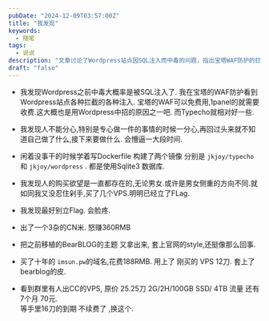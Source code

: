 ```yaml
---
pubDate: "2024-12-09T03:57:00Z"
title: "我发现"
keywords:
  - 随笔
tags:
  - 说说
description: "文章讨论了Wordpress站点因SQL注入而中毒的问题，指出宝塔WAF防护的拦截记录。同时，作者提到分心会影响工作效率，并分享了通过Dockerfile构建Typecho和Wordpress镜像的经验，均使用Sqlite3数据库。"
draft: "false"
---
```


- 我发现Wordpress之前中毒大概率是被SQL注入了.
我在宝塔的WAF防护看到Wordpress站点各种拦截的各种注入.
宝塔的WAF可以免费用,1panel的就需要收费.这大概也是用Wordpress中招的原因之一吧.
而Typecho就相对好一些.

- 我发现人不能分心,特别是专心做一件的事情的时候一分心,再回过头来就不知道自己做了什么,接下来要做什么.
会懵逼一大段时间.


- 闲着没事干的时候学着写Dockerfile 构建了两个镜像 分别是 `jkjoy/typecho` 和 `jkjoy/wordpress` . 
都是使用Sqlite3 数据库.

- 我发现人的购买欲望是一直都存在的,无论男女.或许是男女侧重的方向不同.就如同我又没忍住剁手,买了几个VPS.明明已经立了FLag.

- 我发现最好别立Flag. 会脸疼.
 
- 出了一个3杂的CN米. 怒赚360RMB
 
- 把之前移植的BearBLOG的主题 又拿出来, 套上官网的style,还挺像那么回事.
 
- 买了十年的 `imsun.pw`的域名,花费188RMB.
用上了 刚买的 VPS 12刀. 
套上了bearblog的皮. 
 
- 看到群里有人出CC的VPS, 原价 25.25刀 2G/2H/100GB SSD/ 4TB 流量 还有7个月 70元.  
等手里16刀的到期 不续费了 ,换这个.